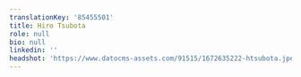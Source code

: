 ```yaml
---
translationKey: '85455501'
title: Hiro Tsubota
role: null
bio: null
linkedin: ''
headshot: 'https://www.datocms-assets.com/91515/1672635222-htsubota.jpeg?auto=compress'
---
```


